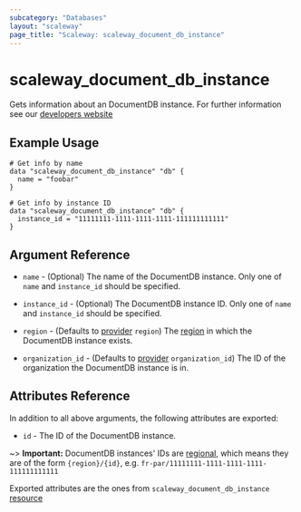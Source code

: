 ```yaml
---
subcategory: "Databases"
layout: "scaleway"
page_title: "Scaleway: scaleway_document_db_instance"
---
```


# scaleway_document_db_instance

Gets information about an DocumentDB instance. For further information see our [developers website](https://developers.scaleway.com/en/products/DocumentDB/api/#database-instance)

## Example Usage

```hcl
# Get info by name
data "scaleway_document_db_instance" "db" {
  name = "foobar"
}

# Get info by instance ID
data "scaleway_document_db_instance" "db" {
  instance_id = "11111111-1111-1111-1111-111111111111"
}
```

## Argument Reference

- `name` - (Optional) The name of the DocumentDB instance.
  Only one of `name` and `instance_id` should be specified.

- `instance_id` - (Optional) The DocumentDB instance ID.
  Only one of `name` and `instance_id` should be specified.

- `region` - (Defaults to [provider](../index.md#region) `region`) The [region](../guides/regions_and_zones.md#zones) in which the DocumentDB instance exists.

- `organization_id` - (Defaults to [provider](../index.md#organization_id) `organization_id`) The ID of the organization the DocumentDB instance is in.

## Attributes Reference

In addition to all above arguments, the following attributes are exported:

- `id` - The ID of the DocumentDB instance.

~> **Important:** DocumentDB instances' IDs are [regional](../guides/regions_and_zones.md#resource-ids), which means they are of the form `{region}/{id}`, e.g. `fr-par/11111111-1111-1111-1111-111111111111`

Exported attributes are the ones from `scaleway_document_db_instance` [resource](../resources/documentdb_instance.md)
